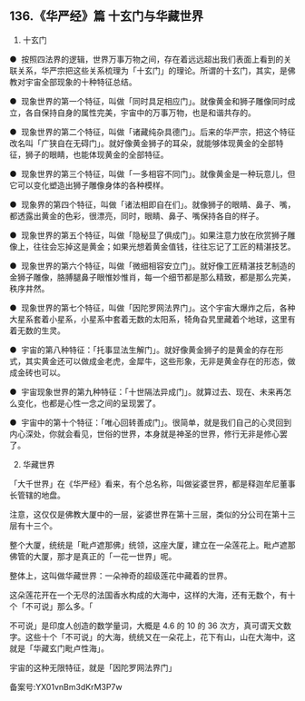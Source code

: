 ## 136.《华严经》篇 十玄门与华藏世界
1. 十玄门


●  按照四法界的逻辑，世界万事万物之间，存在着远远超出我们表面上看到的关联关系，华严宗把这些关系梳理为「十玄门」的理论。所谓的十玄门，其实，是佛教对宇宙全部现象的十种特征总结。


●  现象世界的第一个特征，叫做「同时具足相应门」。就像黄金和狮子雕像同时成立，各自保持自身的属性完美，宇宙中的万事万物，也是和谐共存的。


●  现象世界的第二个特征，叫做「诸藏纯杂具德门」。后来的华严宗，把这个特征改名叫「广狭自在无碍门」。就好像黄金狮子的耳朵，就能够体现黄金的全部特征，狮子的眼睛，也能体现黄金的全部特征。


●  现象世界的第三个特征，叫做「一多相容不同门」。就像黄金是一种玩意儿，但它可以变化塑造出狮子雕像身体的各种模样。


●  现象界的第四个特征，叫做「诸法相即自在们」。就像狮子的眼睛、鼻子、嘴，都透露出黄金的色彩，很漂亮，同时，眼睛、鼻子、嘴保持各自的样子。


●  现象世界的第五个特征，叫做「隐秘显了俱成门」。如果注意力放在欣赏狮子雕像上，往往会忘掉这是黄金；如果光想着黄金值钱，往往忘记了工匠的精湛技艺。


●  现象世界的第六个特征，叫做「微细相容安立门」。就好像工匠精湛技艺制造的金狮子雕像，胳膊腿鼻子眼惟妙惟肖，每一个细节都是那么精致，都是那么完美，秩序井然。


●  现象世界的第七个特征，叫做「因陀罗网法界门」。这个宇宙大爆炸之后，各种大星系套着小星系，小星系中套着无数的太阳系，犄角旮旯里藏着个地球，这里有着无数的生灵。


●  宇宙的第八种特征：「托事显法生解门」。就好像黄金狮子的是黄金的存在形式，其实黄金还可以做成金老虎，金犀牛，这些形象，无非是黄金存在的形态，做成金砖也可以。


●  宇宙现象世界的第九种特征：「十世隔法异成门」。就算过去、现在、未来再怎么变化，也都是心性一念之间的呈现罢了。


●  宇宙中的第十个特征：「唯心回转善成门」。很简单，就是我们自己的心灵回到内心深处，你就会看见，世俗的世界，本身就是神圣的世界，修行无非是修心罢了。


2. 华藏世界


「大千世界」在《华严经》看来，有个总名称，叫做娑婆世界，都是释迦牟尼董事长管辖的地盘。


注意，这仅仅是佛教大厦中的一层，娑婆世界在第十三层，类似的分公司在第十三层有十三个。


整个大厦，统统是「毗卢遮那佛」统领，这座大厦，建立在一朵莲花上。毗卢遮那佛管的大厦，那才是真正的「一花一世界」呢。


整体上，这叫做华藏世界：一朵神奇的超级莲花中藏着的世界。


这朵莲花开在一个无尽的法国香水构成的大海中，这样的大海，还有无数个，有十个「不可说」那么多。「


不可说」是印度人创造的数学量词，大概是 4.6 的 10 的 36 次方，真可谓天文数字。这些十个「不可说」的大海，统统又在一朵花上，花下有山，山在大海中，这就是「华藏玄门毗卢性海」。


宇宙的这种无限特征，就是「因陀罗网法界门」


备案号:YX01vnBm3dKrM3P7w

